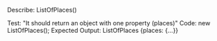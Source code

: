 Describe: ListOfPlaces()

Test: "It should return an object with one property (places)"
Code: new ListOfPlaces();
Expected Output: ListOfPlaces {places: {…}}